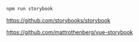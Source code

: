 ```bash
npm run storybook
```

https://github.com/storybooks/storybook

https://github.com/mattrothenberg/vue-storybook
